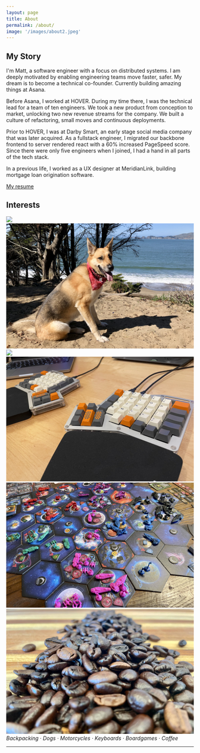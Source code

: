 ```yaml
---
layout: page
title: About
permalink: /about/
image: '/images/about2.jpeg'
---
```


## My Story

I'm Matt, a software engineer with a focus on distributed systems. I am deeply motivated by enabling engineering teams move faster, safer. My dream is to become a technical co-founder. Currently building amazing things at Asana.

Before Asana, I worked at HOVER. During my time there, I was the technical lead for a team of ten engineers. We took a new product from conception to market, unlocking two new revenue streams for the company. We built a culture of refactoring, small moves and continuous deployments.

Prior to HOVER, I was at Darby Smart, an early stage social media company that was later acquired. As a fullstack engineer, I migrated our backbone frontend to server rendered react with a 60% increased PageSpeed score. Since there were only five engineers when I joined, I had a hand in all parts of the tech stack.

In a previous life, I worked as a UX designer at MeridianLink, building mortgage loan origination software.

[My resume](/resume.pdf)

## Interests

<div class="gallery-box">
  <div class="gallery">
    <div class="gallery__image"><img src="/images/grand_canyon.jpg"></div>
    <div class="gallery__image"><img src="/images/lira.jpeg"></div>
    <div class="gallery__image"><img src="/images/motorcycle.jpg"></div>
    <div class="gallery__image"><img src="/images/infinity_ergodox.jpeg"></div>
    <div class="gallery__image"><img src="/images/twilight_imperium.jpg"></div>
    <div class="gallery__image"><img src="/images/coffee.jpg"></div>
  </div>
  <em>Backpacking · Dogs · Motorcycles · Keyboards · Boardgames · Coffee</em>
</div>

***

